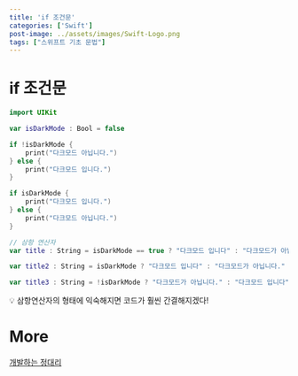 ```yaml
---
title: 'if 조건문'
categories: ['Swift']
post-image: ../assets/images/Swift-Logo.png
tags: ["스위프트 기초 문법"]
---
```


# if 조건문

```swift
import UIKit

var isDarkMode : Bool = false

if !isDarkMode {
    print("다크모드 아닙니다.")
} else {
    print("다크모드 입니다.")
}

if isDarkMode {
    print("다크모드 입니다.")
} else {
    print("다크모드 아닙니다.")
}

// 삼항 연산자
var title : String = isDarkMode == true ? "다크모드 입니다" : "다크모드가 아닙니다."

var title2 : String = isDarkMode ? "다크모드 입니다" : "다크모드가 아닙니다."

var title3 : String = !isDarkMode ? "다크모드가 아닙니다." : "다크모드 입니다"

```

💡 삼항연산자의 형태에 익숙해지면 코드가 훨씬 간결해지겠다!

# More

[개발하는 정대리](https://www.youtube.com/c/개발하는정대리/playlists])

